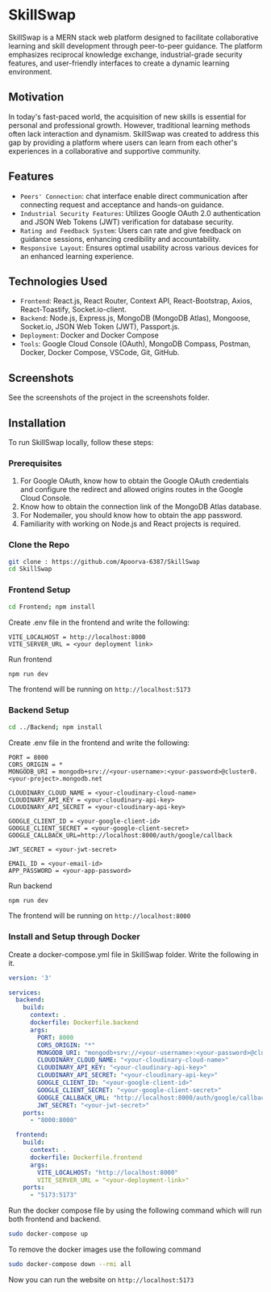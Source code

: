 # SkillSwap

SkillSwap is a MERN stack web platform designed to facilitate collaborative learning and skill development through peer-to-peer guidance. The platform emphasizes reciprocal knowledge exchange, industrial-grade security features, and user-friendly interfaces to create a dynamic learning environment.

## Motivation

In today's fast-paced world, the acquisition of new skills is essential for personal and professional growth. However, traditional learning methods often lack interaction and dynamism. SkillSwap was created to address this gap by providing a platform where users can learn from each other's experiences in a collaborative and supportive community.

## Features

- `Peers' Connection`:  chat interface enable direct communication after connecting request and acceptance and hands-on guidance.
- `Industrial Security Features`: Utilizes Google OAuth 2.0 authentication and JSON Web Tokens (JWT) verification for database security.
- `Rating and Feedback System`: Users can rate and give feedback on guidance sessions, enhancing credibility and accountability.
- `Responsive Layout`: Ensures optimal usability across various devices for an enhanced learning experience.

## Technologies Used

- `Frontend`: React.js, React Router, Context API, React-Bootstrap, Axios, React-Toastify, Socket.io-client.
- `Backend`: Node.js, Express.js, MongoDB (MongoDB Atlas), Mongoose, Socket.io, JSON Web Token (JWT), Passport.js.
- `Deployment`: Docker and Docker Compose
- `Tools`: Google Cloud Console (OAuth), MongoDB Compass, Postman, Docker, Docker Compose, VSCode, Git, GitHub.

## Screenshots

See the screenshots of the project in the screenshots folder.

## Installation

To run SkillSwap locally, follow these steps:

### Prerequisites

1. For Google OAuth, know how to obtain the Google OAuth credentials and configure the redirect and allowed origins routes in the Google Cloud Console.
2. Know how to obtain the connection link of the MongoDB Atlas database.
3. For Nodemailer, you should know how to obtain the app password.
4. Familiarity with working on Node.js and React projects is required.

### Clone the Repo

```bash
git clone : https://github.com/Apoorva-6387/SkillSwap
cd SkillSwap
```

### Frontend Setup

```bash
cd Frontend; npm install
```

Create .env file in the frontend and write the following:

```env
VITE_LOCALHOST = http://localhost:8000
VITE_SERVER_URL = <your deployment link>
```

Run frontend

```bash
npm run dev
```

The frontend will be running on `http://localhost:5173`

### Backend Setup

```bash
cd ../Backend; npm install
```

Create .env file in the frontend and write the following:

```env
PORT = 8000
CORS_ORIGIN = *
MONGODB_URI = mongodb+srv://<your-username>:<your-password>@cluster0.<your-project>.mongodb.net

CLOUDINARY_CLOUD_NAME = <your-cloudinary-cloud-name>
CLOUDINARY_API_KEY = <your-cloudinary-api-key>
CLOUDINARY_API_SECRET = <your-cloudinary-api-key>

GOOGLE_CLIENT_ID = <your-google-client-id> 
GOOGLE_CLIENT_SECRET = <your-google-client-secret>
GOOGLE_CALLBACK_URL=http://localhost:8000/auth/google/callback

JWT_SECRET = <your-jwt-secret>

EMAIL_ID = <your-email-id>
APP_PASSWORD = <your-app-password>
```

Run backend

```bash
npm run dev
```

The frontend will be running on `http://localhost:8000`

### Install and Setup through Docker

Create a docker-compose.yml file in SkillSwap folder. Write the following in it.

```yml
version: '3'

services:
  backend:
    build:
      context: .
      dockerfile: Dockerfile.backend
      args:
        PORT: 8000
        CORS_ORIGIN: "*"
        MONGODB_URI: "mongodb+srv://<your-username>:<your-password>@cluster0.<your-project>.mongodb.net"
        CLOUDINARY_CLOUD_NAME: "<your-cloudinary-cloud-name>"
        CLOUDINARY_API_KEY: "<your-cloudinary-api-key>"
        CLOUDINARY_API_SECRET: "<your-cloudinary-api-key>"
        GOOGLE_CLIENT_ID: "<your-google-client-id>"
        GOOGLE_CLIENT_SECRET: "<your-google-client-secret>"
        GOOGLE_CALLBACK_URL: "http://localhost:8000/auth/google/callback"
        JWT_SECRET: "<your-jwt-secret>"
    ports:
      - "8000:8000"

  frontend:
    build:
      context: .
      dockerfile: Dockerfile.frontend
      args:
        VITE_LOCALHOST: "http://localhost:8000"
        VITE_SERVER_URL = "<your-deployment-link>"
    ports:
      - "5173:5173"
```

Run the docker compose file by using the following command which will run both frontend and backend.

```bash
sudo docker-compose up
```

To remove the docker images use the following command

```bash
sudo docker-compose down --rmi all
```

Now you can run the website on `http://localhost:5173`
